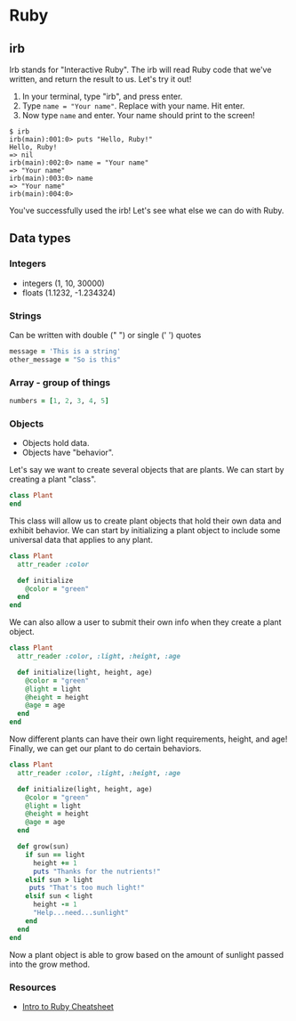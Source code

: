# Ruby

## irb

Irb stands for "Interactive Ruby".
The irb will read Ruby code that we've written, and return the result to us.
Let's try it out!

1. In your terminal, type "irb", and press enter.
1. Type `name = "Your name"`. Replace with your name. Hit enter.
1. Now type `name` and enter. Your name should print to the screen!

```irb
$ irb
irb(main):001:0> puts "Hello, Ruby!"
Hello, Ruby!
=> nil
irb(main):002:0> name = "Your name"
=> "Your name"
irb(main):003:0> name
=> "Your name"
irb(main):004:0>
```

You've successfully used the irb! Let's see what else we can do with Ruby.

## Data types

### Integers

* integers (1, 10, 30000)
* floats (1.1232, -1.234324)

### Strings

Can be written with double (" ") or single (' ') quotes

```ruby
message = 'This is a string'
other_message = "So is this"
```

### Array - group of things

```ruby
numbers = [1, 2, 3, 4, 5]
```

### Objects

* Objects hold data.
* Objects have "behavior".

Let's say we want to create several objects that are plants. We can start by creating a plant "class".

```ruby
class Plant
end
```

This class will allow us to create plant objects that hold their own data and exhibit behavior.
We can start by initializing a plant object to include some universal data that applies to any plant.

```ruby
class Plant
  attr_reader :color

  def initialize
    @color = "green"
  end
end
```

We can also allow a user to submit their own info when they create a plant object.

```ruby
class Plant
  attr_reader :color, :light, :height, :age

  def initialize(light, height, age)
    @color = "green"
    @light = light
    @height = height
    @age = age
  end
end
```

Now different plants can have their own light requirements, height, and age!
Finally, we can get our plant to do certain behaviors.

```ruby
class Plant
  attr_reader :color, :light, :height, :age

  def initialize(light, height, age)
    @color = "green"
    @light = light
    @height = height
    @age = age
  end

  def grow(sun)
    if sun == light
      height += 1
      puts "Thanks for the nutrients!"
    elsif sun > light
     puts "That's too much light!"
    elsif sun < light
      height -= 1
      "Help...need...sunlight"
    end
  end
end
```

Now a plant object is able to grow based on the amount of sunlight passed into the grow method.

### Resources

* [Intro to Ruby Cheatsheet](https://www.codecademy.com/learn/learn-ruby/modules/learn-ruby-introduction-to-ruby-u/cheatsheet)
